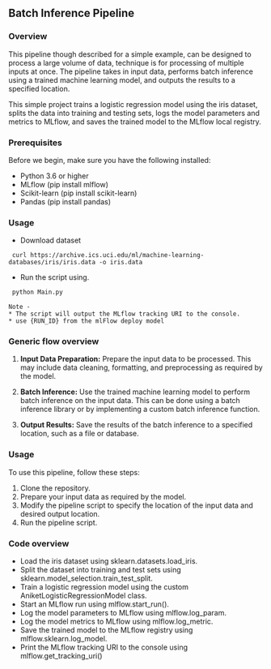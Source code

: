 ## Batch Inference Pipeline

### Overview

This pipeline though described for a simple example, can be designed to process a large volume of data, technique is for processing of multiple inputs at once. The pipeline takes in input data, performs batch inference using a trained machine learning model, and outputs the results to a specified location.

This simple project trains a logistic regression model using the iris dataset, splits the data into training and testing sets, logs the model parameters and metrics to MLflow, and saves the trained model to the MLflow local registry.

### Prerequisites

Before we begin, make sure you have the following installed:

 - Python 3.6 or higher
 - MLflow (pip install mlflow)
 - Scikit-learn (pip install scikit-learn)
 - Pandas (pip install pandas)

### Usage
 - Download dataset
 ```bash:
  curl https://archive.ics.uci.edu/ml/machine-learning-databases/iris/iris.data -o iris.data
```
 
 - Run the script using.
  ```python
   python Main.py
  ```
   
    Note - 
    * The script will output the MLflow tracking URI to the console.
    * use {RUN_ID} from the mlFlow deploy model 

### Generic flow overview

1. **Input Data Preparation:** Prepare the input data to be processed. This may include data cleaning, formatting, and preprocessing as required by the model.

2. **Batch Inference:** Use the trained machine learning model to perform batch inference on the input data. This can be done using a batch inference library or by implementing a custom batch inference function.

3. **Output Results:** Save the results of the batch inference to a specified location, such as a file or database.

### Usage

To use this pipeline, follow these steps:

1. Clone the repository.
2. Prepare your input data as required by the model.
3. Modify the pipeline script to specify the location of the input data and desired output location.
4. Run the pipeline script.

### Code overview
 - Load the iris dataset using sklearn.datasets.load_iris.
 - Split the dataset into training and test sets using sklearn.model_selection.train_test_split.
 - Train a logistic regression model using the custom AniketLogisticRegressionModel class.
 - Start an MLflow run using mlflow.start_run().
 - Log the model parameters to MLflow using mlflow.log_param.
 - Log the model metrics to MLflow using mlflow.log_metric.
 - Save the trained model to the MLflow registry using mlflow.sklearn.log_model.
 - Print the MLflow tracking URI to the console using mlflow.get_tracking_uri()
